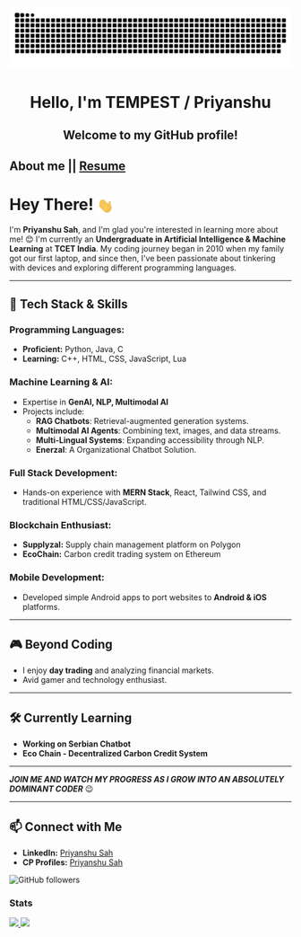 <img src="https://github.com/xoTEMPESTox/xoTEMPESTox/blob/main/Resources/img/grid-snake.svg" />
  <h1 align="center">
    Hello, I'm TEMPEST / Priyanshu
  </h1>
  <h2 align="center">
    Welcome to my GitHub profile!
  </h2>
  
<h2>
  About me || 
  <!-- <a href="https://priyanshu123sah.hackerresume.io/a39dcdba-5339-4315-a6a4-2640dca226f7" target="_blank">Resume</a> -->
  <a href="https://bit.ly/Priyanshu_Sah-Resume-Foreign" target="_blank">Resume</a>
</h2>

  
<h1>
  Hey There! 
  <img src="https://github.com/xoTEMPESTox/xoTEMPESTox/blob/4808de23623b6a14a1035959a556e52ab427aef3/Resources/img/waving.gif" 
       alt="Hello" 
       style="height: 1em; vertical-align: middle;">
</h1>



I'm **Priyanshu Sah**, and I'm glad you're interested in learning more about me! 😊 I'm currently an **Undergraduate in Artificial Intelligence & Machine Learning** at **TCET India**. My coding journey began in 2010 when my family got our first laptop, and since then, I've been passionate about tinkering with devices and exploring different programming languages.

---

## 🔧 **Tech Stack & Skills**

### **Programming Languages:**
- **Proficient:** Python, Java, C
- **Learning:** C++, HTML, CSS, JavaScript, Lua

### **Machine Learning & AI:**
- Expertise in **GenAI, NLP, Multimodal AI**
- Projects include:
  - **RAG Chatbots**: Retrieval-augmented generation systems.
  - **Multimodal AI Agents**: Combining text, images, and data streams.
  - **Multi-Lingual Systems**: Expanding accessibility through NLP.
  - **Enerzal**: A Organizational Chatbot Solution.

### **Full Stack Development:**
- Hands-on experience with **MERN Stack**, React, Tailwind CSS, and traditional HTML/CSS/JavaScript.

### **Blockchain Enthusiast:**
- **Supplyzal:** Supply chain management platform on Polygon
- **EcoChain:** Carbon credit trading system on Ethereum

### **Mobile Development:**
- Developed simple Android apps to port websites to **Android & iOS** platforms.

---

## 🎮 **Beyond Coding**

- I enjoy **day trading** and analyzing financial markets.
- Avid gamer and technology enthusiast.

---

## 🛠 **Currently Learning**
- **Working on Serbian Chatbot**
- **Eco Chain - Decentralized Carbon Credit System**

---

<i><b>JOIN ME AND WATCH MY PROGRESS AS I GROW INTO AN ABSOLUTELY DOMINANT CODER</b></i> 😉

---

## 📫 **Connect with Me**

- **LinkedIn:** [Priyanshu Sah](https://www.linkedin.com/in/priyanshu123sah/)
- **CP Profiles:** [Priyanshu Sah](https://codolio.com/profile/_TEMPEST_)


![GitHub followers](https://img.shields.io/github/followers/xoTEMPESTox?label=Follow&style=social)

<!--
Need more customization with social link + Buttons for language I use 
![Visitors](https://visitor-badge.glitch.me/badge?page_id=gamer301)
-->


### Stats
<a href="https://github.com/xoTEMPESTox">
  <img height="180em" src="https://github-readme-stats-eight-theta.vercel.app/api?username=xoTEMPESTox&show_icons=true&theme=radical&include_all_commits=true&count_private=true"/>
  <img height="180em" src="https://github-readme-stats-eight-theta.vercel.app/api/top-langs/?username=xoTEMPESTox&layout=compact&langs_count=8&theme=radical"/>
</a>
